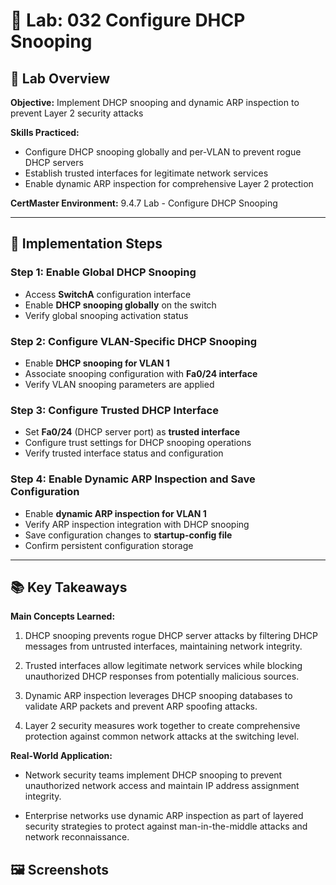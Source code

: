 # 🧪 Lab: 032 Configure DHCP Snooping

## 🎯 Lab Overview

**Objective:** Implement DHCP snooping and dynamic ARP inspection to prevent Layer 2 security attacks 

**Skills Practiced:**
- Configure DHCP snooping globally and per-VLAN to prevent rogue DHCP servers
- Establish trusted interfaces for legitimate network services
- Enable dynamic ARP inspection for comprehensive Layer 2 protection 

**CertMaster Environment:** 9.4.7 Lab - Configure DHCP Snooping

---
## 📝 Implementation Steps

### Step 1: Enable Global DHCP Snooping

- Access **SwitchA** configuration interface
- Enable **DHCP snooping globally** on the switch
- Verify global snooping activation status

### Step 2: Configure VLAN-Specific DHCP Snooping

- Enable **DHCP snooping for VLAN 1**
- Associate snooping configuration with **Fa0/24 interface**
- Verify VLAN snooping parameters are applied

### Step 3: Configure Trusted DHCP Interface

- Set **Fa0/24** (DHCP server port) as **trusted interface**
- Configure trust settings for DHCP snooping operations
- Verify trusted interface status and configuration

### Step 4: Enable Dynamic ARP Inspection and Save Configuration

- Enable **dynamic ARP inspection for VLAN 1**
- Verify ARP inspection integration with DHCP snooping
- Save configuration changes to **startup-config file**
- Confirm persistent configuration storage

---
## 📚 Key Takeaways

**Main Concepts Learned:**

1. DHCP snooping prevents rogue DHCP server attacks by filtering DHCP messages from untrusted interfaces, maintaining network integrity.
    
2. Trusted interfaces allow legitimate network services while blocking unauthorized DHCP responses from potentially malicious sources.
    
3. Dynamic ARP inspection leverages DHCP snooping databases to validate ARP packets and prevent ARP spoofing attacks.
    
4. Layer 2 security measures work together to create comprehensive protection against common network attacks at the switching level.
    

**Real-World Application:**

- Network security teams implement DHCP snooping to prevent unauthorized network access and maintain IP address assignment integrity.
    
- Enterprise networks use dynamic ARP inspection as part of layered security strategies to protect against man-in-the-middle attacks and network reconnaissance.

## 🖼️ Screenshots